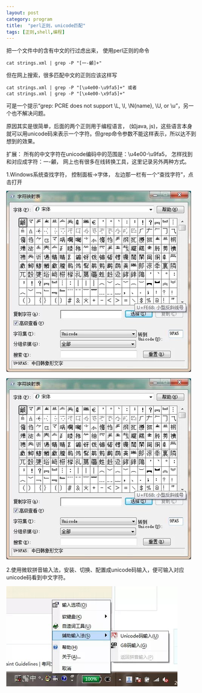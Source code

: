 ```yaml
---
layout: post
category: program
title:  "perl正则，unicode匹配"
tags: [正则,shell,编程]
---
```


把一个文件中的含有中文的行过虑出来， 使用perl正则的命令

```
cat strings.xml | grep -P "[一-龥]+"
```

但在网上搜索，很多匹配中文的正则应该这样写

```
cat strings.xml | grep -P "[\u4e00-\u9fa5]+" 或者
cat strings.xml | grep -P "[\x4e00-\x9fa5]+"
```

可是一个提示“grep: PCRE does not support \L, \l, \N{name}, \U, or \u”，另一个也不解决问题。

原因其实是很简单，后面的两个正则用于编程语言， (如java, js)，这些语言本身就可以用unicode码来表示一个字符。但grep命令参数不能这样表示，所以达不到想到的效果。

扩展： 所有的中文字符在unicode编码中的范围是：\u4e00-\u9fa5， 怎样找到和对应成字符：一-龥， 网上也有很多在线转换工具，这里记录另外两种方式。

1.Windows系统查找字符， 控制面板->字体， 左边那一栏有一个“查找字符”，点击打开

  ![perl_cn_charater](/assets/perl_cn_charater.jpg)

  ![perl_cn_charater1](/assets/perl_cn_charater1.jpg)

2.使用微软拼音输入法，安装、切换、配置成unicode码输入，便可输入对应unicode码看到中文字符。

![perl_cn_charater1](/assets/perl_cn_input.jpg)
